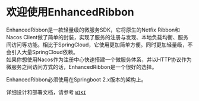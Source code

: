 # 欢迎使用EnhancedRibbon
EnhancedRibbon是一款轻量级的微服务SDK，它将原生的Netfix Ribbon和Nacos Client做了简单的封装，实现了服务的注册与发现、本地负载均衡、服务间访问等功能。相比于SpringCloud，它使用更加简单方便。同时更加轻量级，不会引入大量SpringCloud依赖。  
如果你想使用Nacos作为注册中心快速搭建一个微服务体系，并以HTTP协议作为微服务之间访问方式的话，EnhancedRibbon是一个很好的选择。

EnhancedRibbon必须使用在Springboot 2.x版本的架构上。

详细设计和部署文档，请参考 [`WIKI`](https://github.com/berbatov001/EnhancedRibbon/wiki)